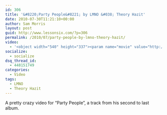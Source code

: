 ```yaml
---
id: 306
title: '&#8220;Party People&#8221; by LMNO &#038; Theory Hazit'
date: 2010-07-30T11:21:10+00:00
author: Sam Morris
layout: post
guid: http://www.lessonsix.com/?p=306
permalink: /2010/07/party-people-by-lmno-theory-hazit/
video:
  - '<object width="540" height="337"><param name="movie" value="http://www.youtube.com/v/1RLwsY4tBrM?fs=1&hl=en_GB"></param><param name="allowFullScreen" value="true"></param><param name="allowscriptaccess" value="always"></param><embed src="http://www.youtube.com/v/1RLwsY4tBrM?fs=1&hl=en_GB" type="application/x-shockwave-flash" width="540" height="337" allowscriptaccess="always" allowfullscreen="true"></embed></object>'
socialize:
  - socialize
dsq_thread_id:
  - 448151749
categories:
  - Video
tags:
  - LMNO
  - Theory Hazit
---
```

A pretty crazy video for &#8220;Party People&#8221;, a track from his second to last album.